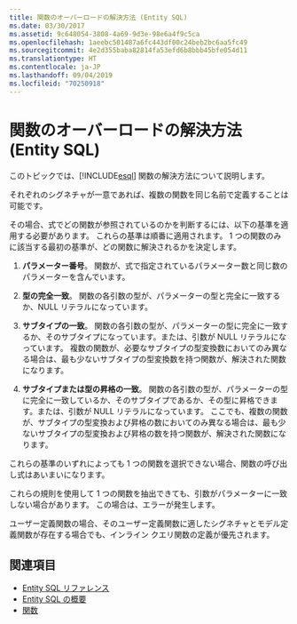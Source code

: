 ```yaml
---
title: 関数のオーバーロードの解決方法 (Entity SQL)
ms.date: 03/30/2017
ms.assetid: 9c648054-3808-4a69-9d3e-98e6a4f9c5ca
ms.openlocfilehash: 1aeebc501487a6fc443df00c24beb2bc6aa5fc49
ms.sourcegitcommit: 4e2d355baba82814fa53efd6b8bbb45bfe054d11
ms.translationtype: HT
ms.contentlocale: ja-JP
ms.lasthandoff: 09/04/2019
ms.locfileid: "70250918"
---
```

# <a name="function-overload-resolution-entity-sql"></a>関数のオーバーロードの解決方法 (Entity SQL)
このトピックでは、[!INCLUDE[esql](../../../../../../includes/esql-md.md)] 関数の解決方法について説明します。  
  
 それぞれのシグネチャが一意であれば、複数の関数を同じ名前で定義することは可能です。  
  
 その場合、式でどの関数が参照されているのかを判断するには、以下の基準を適用する必要があります。 これらの基準は順番に適用されます。 1 つの関数のみに該当する最初の基準が、どの関数に解決されるかを決定します。  
  
1. **パラメーター番号**。 関数が、式で指定されているパラメーター数と同じ数のパラメーターを含んでいます。  
  
2. **型の完全一致**。 関数の各引数の型が、パラメーターの型と完全に一致するか、NULL リテラルになっています。  
  
3. **サブタイプの一致**。 関数の各引数の型が、パラメーターの型に完全に一致するか、そのサブタイプになっています。または、引数が NULL リテラルになっています。 複数の関数が、必要なサブタイプの型変換数においてのみ異なる場合は、最も少ないサブタイプの型変換数を持つ関数が、解決された関数になります。  
  
4. **サブタイプまたは型の昇格の一致**。 関数の各引数の型が、パラメーターの型に完全に一致しているか、そのサブタイプであるか、その型に昇格できます。または、引数が NULL リテラルになっています。 ここでも、複数の関数が、サブタイプの型変換および昇格の数においてのみ異なる場合は、最も少ないサブタイプの型変換および昇格の数を持つ関数が、解決された関数になります。  
  
 これらの基準のいずれによっても 1 つの関数を選択できない場合、関数の呼び出し式はあいまいになります。  
  
 これらの規則を使用して 1 つの関数を抽出できても、引数がパラメーターに一致しない場合があります。 この場合は、エラーが発生します。  
  
 ユーザー定義関数の場合、そのユーザー定義関数に適したシグネチャとモデル定義関数が存在する場合でも、インライン クエリ関数の定義が優先されます。  
  
## <a name="see-also"></a>関連項目

- [Entity SQL リファレンス](entity-sql-reference.md)
- [Entity SQL の概要](entity-sql-overview.md)
- [関数](functions-entity-sql.md)
